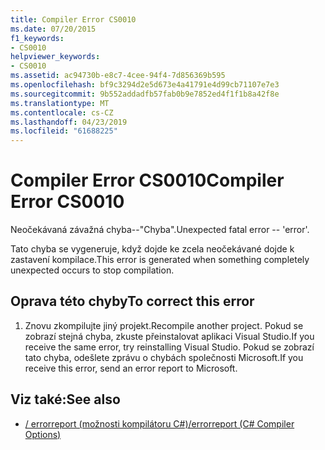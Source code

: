 ```yaml
---
title: Compiler Error CS0010
ms.date: 07/20/2015
f1_keywords:
- CS0010
helpviewer_keywords:
- CS0010
ms.assetid: ac94730b-e8c7-4cee-94f4-7d856369b595
ms.openlocfilehash: bf9c3294d2e5d673e4a41791e4d99cb71107e7e3
ms.sourcegitcommit: 9b552addadfb57fab0b9e7852ed4f1f1b8a42f8e
ms.translationtype: MT
ms.contentlocale: cs-CZ
ms.lasthandoff: 04/23/2019
ms.locfileid: "61688225"
---
```

# <a name="compiler-error-cs0010"></a><span data-ttu-id="8f3ed-102">Compiler Error CS0010</span><span class="sxs-lookup"><span data-stu-id="8f3ed-102">Compiler Error CS0010</span></span>
<span data-ttu-id="8f3ed-103">Neočekávaná závažná chyba--"Chyba".</span><span class="sxs-lookup"><span data-stu-id="8f3ed-103">Unexpected fatal error -- 'error'.</span></span>  
  
 <span data-ttu-id="8f3ed-104">Tato chyba se vygeneruje, když dojde ke zcela neočekávané dojde k zastavení kompilace.</span><span class="sxs-lookup"><span data-stu-id="8f3ed-104">This error is generated when something completely unexpected occurs to stop compilation.</span></span>  
  
## <a name="to-correct-this-error"></a><span data-ttu-id="8f3ed-105">Oprava této chyby</span><span class="sxs-lookup"><span data-stu-id="8f3ed-105">To correct this error</span></span>  
  
1. <span data-ttu-id="8f3ed-106">Znovu zkompilujte jiný projekt.</span><span class="sxs-lookup"><span data-stu-id="8f3ed-106">Recompile another project.</span></span> <span data-ttu-id="8f3ed-107">Pokud se zobrazí stejná chyba, zkuste přeinstalovat aplikaci Visual Studio.</span><span class="sxs-lookup"><span data-stu-id="8f3ed-107">If you receive the same error, try reinstalling Visual Studio.</span></span> <span data-ttu-id="8f3ed-108">Pokud se zobrazí tato chyba, odešlete zprávu o chybách společnosti Microsoft.</span><span class="sxs-lookup"><span data-stu-id="8f3ed-108">If you receive this error, send an error report to Microsoft.</span></span>  
  
## <a name="see-also"></a><span data-ttu-id="8f3ed-109">Viz také:</span><span class="sxs-lookup"><span data-stu-id="8f3ed-109">See also</span></span>

- [<span data-ttu-id="8f3ed-110">/ errorreport (možnosti kompilátoru C#)</span><span class="sxs-lookup"><span data-stu-id="8f3ed-110">/errorreport (C# Compiler Options)</span></span>](../../csharp/language-reference/compiler-options/errorreport-compiler-option.md)
